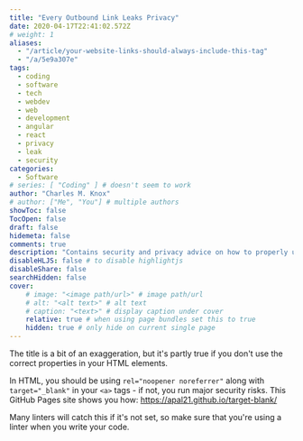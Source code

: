```yaml
---
title: "Every Outbound Link Leaks Privacy"
date: 2020-04-17T22:41:02.572Z
# weight: 1
aliases:
  - "/article/your-website-links-should-always-include-this-tag"
  - "/a/5e9a307e"
tags:
  - coding
  - software
  - tech
  - webdev
  - web
  - development
  - angular
  - react
  - privacy
  - leak
  - security
categories:
  - Software
# series: [ "Coding" ] # doesn't seem to work
author: "Charles M. Knox"
# author: ["Me", "You"] # multiple authors
showToc: false
TocOpen: false
draft: false
hidemeta: false
comments: true
description: "Contains security and privacy advice on how to properly use outbound links in your web-facing code."
disableHLJS: false # to disable highlightjs
disableShare: false
searchHidden: false
cover:
    # image: "<image path/url>" # image path/url
    # alt: "<alt text>" # alt text
    # caption: "<text>" # display caption under cover
    relative: true # when using page bundles set this to true
    hidden: true # only hide on current single page
---
```


The title is a bit of an exaggeration, but it's partly true if you don't use the correct properties in your HTML elements.

In HTML, you should be using `rel="noopener noreferrer"` along with `target="_blank"` in your `<a>` tags - if not, you run major security risks. This GitHub Pages site shows you how: https://apal21.github.io/target-blank/

Many linters will catch this if it's not set, so make sure that you're using a linter when you write your code.

